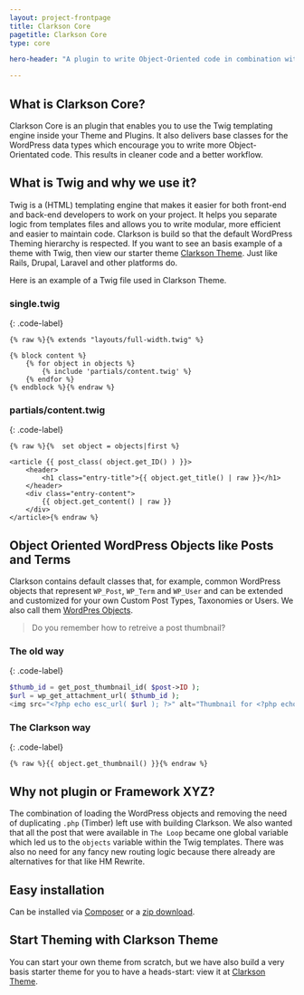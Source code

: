 ```yaml
---
layout: project-frontpage
title: Clarkson Core
pagetitle: Clarkson Core
type: core

hero-header: "A plugin to write Object-Oriented code in combination with the Twig templating engine while keeping the WordPress Way of working in mind."

---
```



## What is Clarkson Core?
Clarkson Core is an plugin that enables you to use the Twig templating engine inside your Theme and Plugins. It also delivers base classes for the WordPress data types which encourage you to write more Object-Orientated code. This results in cleaner code and a better workflow.

## What is Twig and why we use it?

Twig is a (HTML) templating engine that makes it easier for both front-end and back-end developers to work on your project. It helps you separate logic from templates files and allows you to write modular, more efficient and easier to maintain code. 
Clarkson is build so that the default WordPress Theming hierarchy is respected. If you want to see an basis example of a theme with Twig, then view our starter theme [Clarkson Theme](/theme/). Just like Rails, Drupal, Laravel and other platforms do.

Here is an example of a Twig file used in Clarkson Theme.

### single.twig
{: .code-label}
~~~twig
{% raw %}{% extends "layouts/full-width.twig" %}

{% block content %}
    {% for object in objects %}
        {% include 'partials/content.twig' %}
    {% endfor %}
{% endblock %}{% endraw %}
~~~

### partials/content.twig
{: .code-label}

~~~twig
{% raw %}{%  set object = objects|first %}

<article {{ post_class( object.get_ID() ) }}>
    <header>
        <h1 class="entry-title">{{ object.get_title() | raw }}</h1>
    </header>
    <div class="entry-content">
        {{ object.get_content() | raw }}
    </div>
</article>{% endraw %}
~~~

## Object Oriented WordPress Objects like Posts and Terms

Clarkson contains default classes that, for example, common WordPress objects that represent `WP_Post`, `WP_Term` and `WP_User` and can be extended and customized for your own Custom Post Types, Taxonomies or Users. We also call them [WordPres Objects](http://wp-clarkson.com/core/docs/wordpress-objects.html).

> Do you remember how to retreive a post thumbnail?

### The old way
{: .code-label}

~~~php
$thumb_id = get_post_thumbnail_id( $post->ID );
$url = wp_get_attachment_url( $thumb_id );
<img src="<?php echo esc_url( $url ); ?>" alt="Thumbnail for <?php echo $post->post_title; ?>" />
~~~

### The Clarkson way
{: .code-label}

~~~twig
{% raw %}{{ object.get_thumbnail() }}{% endraw %}
~~~

## Why not plugin or Framework XYZ?
The combination of loading the WordPress objects and removing the need of duplicating `.php` (Timber) left use with building Clarkson. We also wanted that all the post that were available in `The Loop` became one global variable which led us to the `objects` variable within the Twig templates. There was also no need for any fancy new routing logic because there already are alternatives for that like HM Rewrite.

## Easy installation
Can be installed via [Composer](/core/docs#composer) or a [zip download](/core/docs#quick-download).

## Start Theming with Clarkson Theme
You can start your own theme from scratch, but we have also build a very basis starter theme for you to have a heads-start:  view it at [Clarkson Theme](/theme/).
